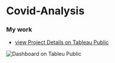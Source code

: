 # Covid-Analysis

### My work
+ [view Project Details on Tableau Public](https://public.tableau.com/app/profile/hiep2110/viz/CovidAnalysis_16407707448630/Covidstituationpercountry)

![Dashboard on Tableu Public](https://github.com/youthing1111/Covid-Analysis-and-Visualization-using-SQL-and-Tableau/blob/main/Screenshot%20(145).png)
